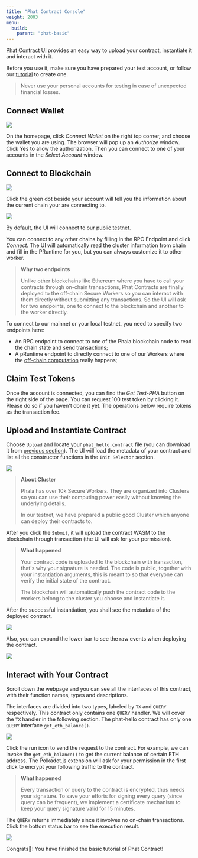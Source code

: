 ```yaml
---
title: "Phat Contract Console"
weight: 2003
menu:
  build:
    parent: "phat-basic"
---
```


[Phat Contract UI](https://phat.phala.network/) provides an easy way to upload your contract, instantiate it and interact with it.

Before you use it, make sure you have prepared your test account, or follow our [tutorial](/en-us/build/getting-started/account-prep) to create one.

> Never use your personal accounts for testing in case of unexpected financial losses.


## Connect Wallet

![](/images/build/phat-ui.png)

On the homepage, click *Connect Wallet* on the right top corner, and choose the wallet you are using. The browser will pop up an *Authorize* window. Click Yes to allow the authorization. Then you can connect to one of your accounts in the *Select Account* window.

## Connect to Blockchain

![](/images/build/phat-ui-endpoint-setting.png)

Click the green dot beside your account will tell you the information about the current chain your are connecting to.

![](/images/build/phat-ui-connection-info.png)

By default, the UI will connect to our [public testnet](https://polkadot.js.org/apps/?rpc=wss%3A%2F%2Fpoc5.phala.network%2Fws#/explorer).

You can connect to any other chains by filling in the RPC Endpoint and click *Connect*. The UI will automatically read the cluster information from chain and fill in the PRuntime for you, but you can always customize it to other worker.

> **Why two endpoints**
>
> Unlike other blockchains like Ethereum where you have to call your contracts through on-chain transactions, Phat Contracts are finally deployed to the off-chain Secure Workers so you can interact with them directly without submitting any transactions. So the UI will ask for two endpoints, one to connect to the blockchain and another to the worker directly.

To connect to our mainnet or your local testnet, you need to specify two endpoints here:
- An RPC endpoint to connect to one of the Phala blockchain node to read the chain state and send transactions;
- A pRuntime endpoint to directly connect to one of our Workers where the [off-chain computation](https://medium.com/phala-network/fat-contract-introduce-off-chain-computation-to-smart-contract-dfc5839d5fb8) really happens;

## Claim Test Tokens

Once the account is connected, you can find the *Get Test-PHA* button on the right side of the page. You can request 100 test token by clicking it. Please do so if you haven't done it yet. The operations below require tokens as the transaction fee.

## Upload and Instantiate Contract

Choose `Upload` and locate your `phat_hello.contract` file (you can download it from [previous section](/en-us/build/getting-started/prep/#hello-world-contract)). The UI will load the metadata of your contract and list all the constructor functions in the `Init Selector` section.

![](/images/build/phat-ui-upload.png)

> **About Cluster**
>
> Phala has over 10k Secure Workers. They are organized into Clusters so you can use their computing power easily without knowing the underlying details.
>
> In our testnet, we have prepared a public good Cluster which anyone can deploy their contracts to.

After you click the `Submit`, it will upload the contract WASM to the blockchain through transaction (the UI will ask for your permission).

> **What happened**
>
> Your contract code is uploaded to the blockchain with transaction, that's why your signature is needed. The code is public, together with your instantiation arguments, this is meant to so that everyone can verify the initial state of the contract.
>
> The blockchain will automatically push the contract code to the workers belong to the cluster you choose and instantiate it.

After the successful instantiation, you shall see the metadata of the deployed contract.

![](/images/build/phat-ui-metadata.png)

Also, you can expand the lower bar to see the raw events when deploying the contract.

![](/images/build/phat-ui-events.png)

## Interact with Your Contract

Scroll down the webpage and you can see all the interfaces of this contract, with their function names, types and descriptions.

The interfaces are divided into two types, labeled by `TX` and `QUERY` respectively. This contract only contains one `QUERY` handler. We will cover the `TX` handler in the following section. The phat-hello contract has only one `QUERY` interface `get_eth_balance()`.

![](/images/build/phat-ui-input.png)

Click the run icon to send the request to the contract. For example, we can invoke the `get_eth_balance()` to get the current balance of certain ETH address. The Polkadot.js extension will ask for your permission in the first click to encrypt your following traffic to the contract.

> **What happened**
>
> Every transaction or query to the contract is encrypted, thus needs your signature. To save your efforts for signing every query (since query can be frequent), we implement a certificate mechanism to keep your query signature valid for 15 minutes.

The `QUERY` returns immediately since it involves no on-chain transactions. Click the bottom status bar to see the execution result.

![](/images/build/phat-ui-result.png)

Congrats🎉! You have finished the basic tutorial of Phat Contract!

